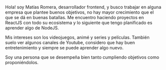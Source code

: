 Hola! soy Matías Romera, desarrollador frontend, y busco trabajar en alguna empresa que plantee buenos objetivos, no hay mayor crecimiento que el que se dá en buenas batallas.
Me encuentro haciendo proyectos en ReactJS con todo su ecosistema y lo siguiente que tengo planificado es aprender algo de NodeJS.

Mis intereses son los videojuegos, animé y series y películas. También suelo ver algunos canales de Youtube, considero que hay buen entretenimiento y siempre se puede aprender algo nuevo.

Soy una persona que se desempeña bien tanto cumpliendo objetivos como proponiéndolos.

